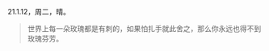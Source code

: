 <link href="../../css/style.css" rel="stylesheet" type="text/css" />

<span class="fzzy">21.1.12，周二，晴。

> <span class="wavy">世界上每一朵玫瑰都是有刺的，如果怕扎手就此舍之，那么你永远也得不到玫瑰芬芳。

<div class="p">
